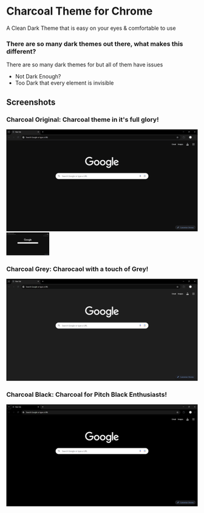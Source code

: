 # Charcoal Theme for Chrome 

A Clean Dark Theme that is easy on your eyes & comfortable to use

### There are so many dark themes out there, what makes this different?
There are so many dark themes for but all of them have issues

 - Not Dark Enough?
 - Too Dark that every element is invisible

## Screenshots

### Charcoal Original: Charcoal theme in it's full glory!
![Charcoal](https://github.com/Exotic-Lambo/Charcoal/blob/main/Screenshots/1.%20Charcoal.png)
<img src="https://github.com/Exotic-Lambo/Charcoal/blob/main/Screenshots/1.%20Charcoal.png" height="60">

### Charcoal Grey: Charocaol with a touch of Grey!
![Charcoal](https://github.com/Exotic-Lambo/Charcoal/blob/main/Screenshots/2.%20Charcoal%20Grey.png)

### Charcoal Black: Charcoal for Pitch Black Enthusiasts!
![Charcoal](https://github.com/Exotic-Lambo/Charcoal/blob/main/Screenshots/3.%20Charcoal%20Black.png)


